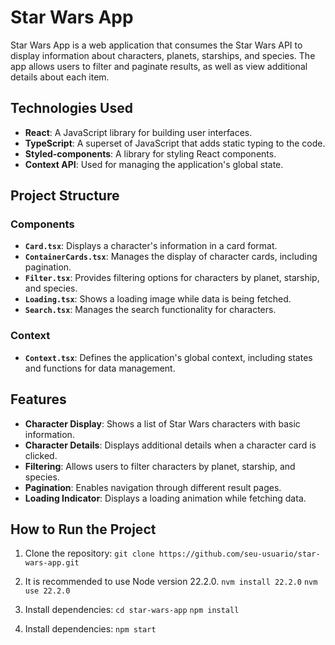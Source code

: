 # Star Wars App

Star Wars App is a web application that consumes the Star Wars API to display information about characters, planets, starships, and species. The app allows users to filter and paginate results, as well as view additional details about each item.

## Technologies Used
- **React**: A JavaScript library for building user interfaces.
- **TypeScript**: A superset of JavaScript that adds static typing to the code.
- **Styled-components**: A library for styling React components.
- **Context API**: Used for managing the application's global state.

## Project Structure
### Components
- **`Card.tsx`**: Displays a character's information in a card format.
- **`ContainerCards.tsx`**: Manages the display of character cards, including pagination.
- **`Filter.tsx`**: Provides filtering options for characters by planet, starship, and species.
- **`Loading.tsx`**: Shows a loading image while data is being fetched.
- **`Search.tsx`**: Manages the search functionality for characters.

### Context
- **`Context.tsx`**: Defines the application's global context, including states and functions for data management.

## Features
- **Character Display**: Shows a list of Star Wars characters with basic information.
- **Character Details**: Displays additional details when a character card is clicked.
- **Filtering**: Allows users to filter characters by planet, starship, and species.
- **Pagination**: Enables navigation through different result pages.
- **Loading Indicator**: Displays a loading animation while fetching data.

## How to Run the Project
1. Clone the repository:
  `git clone https://github.com/seu-usuario/star-wars-app.git`
  
2. It is recommended to use Node version 22.2.0.
  `nvm install 22.2.0`
  `nvm use 22.2.0`

3. Install dependencies:
  `cd star-wars-app`
  `npm install`

4. Install dependencies:
  `npm start`
